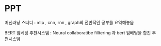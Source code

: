 # PPT
머신러닝 스터디 : mlp , cnn, rnn , graph의 전반적인 공부를 요약해놓음

BERT 임베딩 추천시스템 : Neural collaboratibe filltering 과 bert 임베딩을 합친 추천시스템
